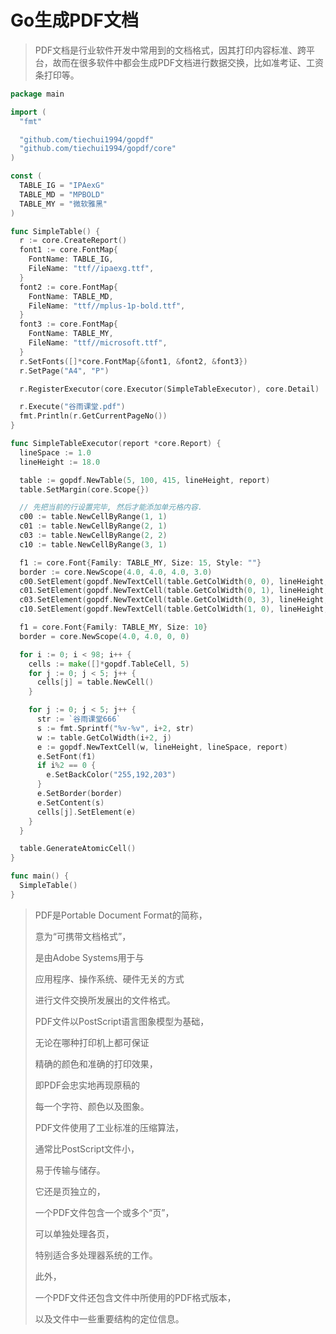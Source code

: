 # Go生成PDF文档

> PDF文档是行业软件开发中常用到的文档格式，因其打印内容标准、跨平台，故而在很多软件中都会生成PDF文档进行数据交换，比如准考证、工资条打印等。

```go
package main

import (
  "fmt"

  "github.com/tiechui1994/gopdf"
  "github.com/tiechui1994/gopdf/core"
)

const (
  TABLE_IG = "IPAexG"
  TABLE_MD = "MPBOLD"
  TABLE_MY = "微软雅黑"
)

func SimpleTable() {
  r := core.CreateReport()
  font1 := core.FontMap{
    FontName: TABLE_IG,
    FileName: "ttf//ipaexg.ttf",
  }
  font2 := core.FontMap{
    FontName: TABLE_MD,
    FileName: "ttf//mplus-1p-bold.ttf",
  }
  font3 := core.FontMap{
    FontName: TABLE_MY,
    FileName: "ttf//microsoft.ttf",
  }
  r.SetFonts([]*core.FontMap{&font1, &font2, &font3})
  r.SetPage("A4", "P")

  r.RegisterExecutor(core.Executor(SimpleTableExecutor), core.Detail)

  r.Execute("谷雨课堂.pdf")
  fmt.Println(r.GetCurrentPageNo())
}

func SimpleTableExecutor(report *core.Report) {
  lineSpace := 1.0
  lineHeight := 18.0

  table := gopdf.NewTable(5, 100, 415, lineHeight, report)
  table.SetMargin(core.Scope{})

  // 先把当前的行设置完毕, 然后才能添加单元格内容.
  c00 := table.NewCellByRange(1, 1)
  c01 := table.NewCellByRange(2, 1)
  c03 := table.NewCellByRange(2, 2)
  c10 := table.NewCellByRange(3, 1)

  f1 := core.Font{Family: TABLE_MY, Size: 15, Style: ""}
  border := core.NewScope(4.0, 4.0, 4.0, 3.0)
  c00.SetElement(gopdf.NewTextCell(table.GetColWidth(0, 0), lineHeight, lineSpace, report).SetFont(f1).SetBorder(border).HorizontalCentered().SetContent("0-0"))
  c01.SetElement(gopdf.NewTextCell(table.GetColWidth(0, 1), lineHeight, lineSpace, report).SetFont(f1).SetBorder(border).RightAlign().SetContent("0-1"))
  c03.SetElement(gopdf.NewTextCell(table.GetColWidth(0, 3), lineHeight, lineSpace, report).SetFont(f1).SetBorder(border).RightAlign().SetContent("0-3谷雨课堂每周定期、免费向广大同学们推送前沿编程相关知识，内容也将同步到各大社交平台，供同学们学习，共同进步。"))
  c10.SetElement(gopdf.NewTextCell(table.GetColWidth(1, 0), lineHeight, lineSpace, report).SetFont(f1).SetBorder(border).VerticalCentered().SetContent("1-0谷雨课堂每周定期、免费向广大同学们推送前沿编程相关知识，内容也将同步到各大社交平台，供同学们学习，共同进步。"))

  f1 = core.Font{Family: TABLE_MY, Size: 10}
  border = core.NewScope(4.0, 4.0, 0, 0)

  for i := 0; i < 98; i++ {
    cells := make([]*gopdf.TableCell, 5)
    for j := 0; j < 5; j++ {
      cells[j] = table.NewCell()
    }

    for j := 0; j < 5; j++ {
      str := `谷雨课堂666`
      s := fmt.Sprintf("%v-%v", i+2, str)
      w := table.GetColWidth(i+2, j)
      e := gopdf.NewTextCell(w, lineHeight, lineSpace, report)
      e.SetFont(f1)
      if i%2 == 0 {
        e.SetBackColor("255,192,203")
      }
      e.SetBorder(border)
      e.SetContent(s)
      cells[j].SetElement(e)
    }
  }

  table.GenerateAtomicCell()
}

func main() {
  SimpleTable()
}

```

> PDF是Portable Document Format的简称，
>
> 意为“可携带文档格式”，
>
> 是由Adobe Systems用于与
>
> 应用程序、操作系统、硬件无关的方式
>
> 进行文件交换所发展出的文件格式。
>
> PDF文件以PostScript语言图象模型为基础，
>
> 无论在哪种打印机上都可保证
>
> 精确的颜色和准确的打印效果，
>
> 即PDF会忠实地再现原稿的
>
> 每一个字符、颜色以及图象。
>
> 
>
> PDF文件使用了工业标准的压缩算法，
>
> 通常比PostScript文件小，
>
> 易于传输与储存。
>
> 它还是页独立的，
>
> 一个PDF文件包含一个或多个“页”，
>
> 可以单独处理各页，
>
> 特别适合多处理器系统的工作。
>
> 此外，
>
> 一个PDF文件还包含文件中所使用的PDF格式版本，
>
> 以及文件中一些重要结构的定位信息。